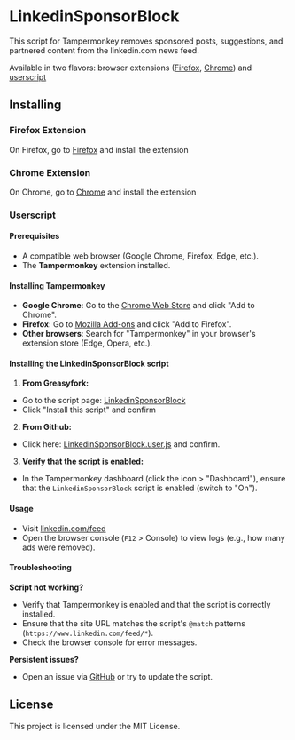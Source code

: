 # LinkedinSponsorBlock

This script for Tampermonkey removes sponsored posts, suggestions, and partnered content from the linkedin.com news feed.

Available in two flavors: browser extensions
(<a href="https://addons.mozilla.org/fr/firefox/addon/linkedin-sponsor-block/" target="_blank">Firefox</a>, 
<a href="https://chromewebstore.google.com/detail/linkedin-sponsor-block/dmgglmnbmokkdocpamjkcgjfjceoocbh" target="_blank">Chrome</a>)
and <a href="https://greasyfork.org/fr/scripts/546877-linkedinsponsorblock" target="_blank">userscript</a>

## Installing

### Firefox Extension
On Firefox, go to <a href="https://addons.mozilla.org/fr/firefox/addon/linkedin-sponsor-block/" target="_blank">Firefox</a> and install the extension

### Chrome Extension
On Chrome, go to <a href="https://chromewebstore.google.com/detail/linkedin-sponsor-block/dmgglmnbmokkdocpamjkcgjfjceoocbh" target="_blank">Chrome</a> and install the extension

### Userscript
#### Prerequisites

- A compatible web browser (Google Chrome, Firefox, Edge, etc.).
- The **Tampermonkey** extension installed.

#### Installing Tampermonkey

- **Google Chrome**: Go to the [Chrome Web Store](https://chromewebstore.google.com/detail/tampermonkey/dhdgffkkebhmkfjojejmpbldmpobfkfo?pli=1) and click "Add to Chrome".
- **Firefox**: Go to [Mozilla Add-ons](https://addons.mozilla.org/fr/firefox/addon/tampermonkey/) and click "Add to Firefox".
- **Other browsers**: Search for "Tampermonkey" in your browser's extension store (Edge, Opera, etc.).

#### Installing the LinkedinSponsorBlock script

1. **From Greasyfork:**

- Go to the script page: [LinkedinSponsorBlock](https://greasyfork.org/fr/scripts/546877-linkedinsponsorblock)
- Click "Install this script" and confirm

2. **From Github:**

- Click here: [LinkedinSponsorBlock.user.js](https://github.com/Hogwai/LinkedinSponsorBlock/raw/refs/heads/main/LinkedinSponsorBlock.user.js) and confirm.

3. **Verify that the script is enabled:**

- In the Tampermonkey dashboard (click the icon > "Dashboard"), ensure that the `LinkedinSponsorBlock` script is enabled (switch to "On").

#### Usage

- Visit [linkedin.com/feed](https://www.linkedin.com/feed/)
- Open the browser console (`F12` > Console) to view logs (e.g., how many ads were removed).

#### Troubleshooting

**Script not working?**
- Verify that Tampermonkey is enabled and that the script is correctly installed.
- Ensure that the site URL matches the script's `@match` patterns (`https://www.linkedin.com/feed/*`).
- Check the browser console for error messages.

**Persistent issues?**
- Open an issue via [GitHub](https://github.com/Hogwai/LinkedinSponsorBlock/issues) or try to update the script.

## License

This project is licensed under the MIT License.
